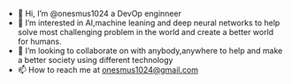 - 👋 Hi, I’m @onesmus1024 a DevOp enginneer
- 👀 I’m interested in AI,machine leaning and deep neural networks to help solve most challenging problem in the world and create a better world for humans.
- 💞️ I’m looking to collaborate on with anybody,anywhere to help and make a better society using different technology
- 📫 How to reach me at onesmus1024@gmail.com

<!---
onesmus1024/onesmus1024 is a ✨ special ✨ repository because its `README.md` (this file) appears on your GitHub profile.
You can click the Preview link to take a look at your changes.
--->
